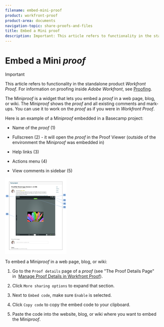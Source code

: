 ```yaml
---
filename: embed-mini-proof
product: workfront-proof
product-area: documents
navigation-topic: share-proofs-and-files
title: Embed a Mini proof
description: Important: This article refers to functionality in the standalone product Workfront Proof. For information on proofing inside Adobe Workfront, see Proofing.
---
```


# Embed a Mini *proof*

>[!IMPORTANT]
>
>This article refers to functionality in the standalone product *Workfront Proof*. For information on proofing inside *Adobe Workfront*, see [Proofing](../../../review-and-approve-work/proofing/proofing.md).

The Mini*proof* is a widget that lets you embed a *proof* in a web page, blog, or wiki. The Mini*proof* shows the *proof* and all existing comments and mark-ups. You can use it to&nbsp;work on the *proof* as if you were in *Workfront Proof*.

Here is an example of a Mini*proof* embedded in a Basecamp project:

* Name of the *proof* (1)
* Fullscreen (2) - it will open the *proof* in the Proof Viewer (outside of the environment the Mini*proof* was embedded in)

* Help links (3)
* Actions menu (4)
* View comments in sidebar (5)

![Basecamp_miniproof.png](assets/basecamp-miniproof-201x250.png)

To embed a Mini*proof* in a web page, blog, or wiki:

1. Go to the `Proof details` page of a *proof* (see "The Proof Details Page" in&nbsp; [Manage Proof Details in Workfront Proof](../../../workfront-proof/wp-work-proofsfiles/manage-your-work/manage-proof-details.md)).

1. Click  `More sharing options` to expand that section.
1. Next to `Embed code`, make sure  `Enable` is selected.

1. Click `Copy code` to copy the embed code to your clipboard.&nbsp; 
1. Paste the code into the website, blog, or wiki where you want to embed the Mini*proof*.

